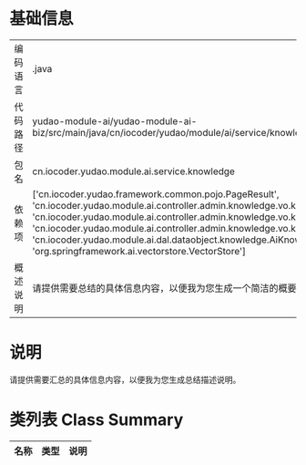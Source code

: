 # 基础信息

|      |      |
|------|------|
| 编码语言 | .java |
| 代码路径 | yudao-module-ai/yudao-module-ai-biz/src/main/java/cn/iocoder/yudao/module/ai/service/knowledge/AiKnowledgeService.java |
| 包名 | cn.iocoder.yudao.module.ai.service.knowledge |
| 依赖项 | ['cn.iocoder.yudao.framework.common.pojo.PageResult', 'cn.iocoder.yudao.module.ai.controller.admin.knowledge.vo.knowledge.AiKnowledgeCreateReqVO', 'cn.iocoder.yudao.module.ai.controller.admin.knowledge.vo.knowledge.AiKnowledgePageReqVO', 'cn.iocoder.yudao.module.ai.controller.admin.knowledge.vo.knowledge.AiKnowledgeUpdateReqVO', 'cn.iocoder.yudao.module.ai.dal.dataobject.knowledge.AiKnowledgeDO', 'org.springframework.ai.vectorstore.VectorStore'] |
| 概述说明 | 请提供需要总结的具体信息内容，以便我为您生成一个简洁的概要说明。 |

# 说明

请提供需要汇总的具体信息内容，以便我为您生成总结描述说明。

# 类列表 Class Summary

| 名称   | 类型  | 说明 |
|-------|------|-------------|




